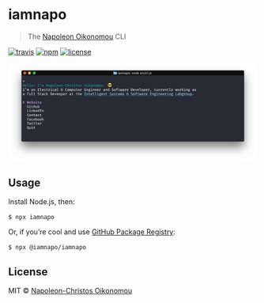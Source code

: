 # iamnapo

> The [Napoleon Oikonomou](https://iamnapo.me) CLI

[![travis](https://img.shields.io/travis/com/iamnapo/iamnapo.svg?style=for-the-badge&logo=travis&label=)](https://travis-ci.com/iamnapo/iamnapo) [![npm](https://img.shields.io/npm/v/iamnapo.svg?style=for-the-badge&logo=npm)](https://www.npmjs.com/package/iamnapo) [![license](https://img.shields.io/github/license/iamnapo/iamnapo.svg?style=for-the-badge)](./LICENSE)

<p align="center" flex-direction="row"><img src="screenshot.png" width="752"></p>

## Usage

Install Node.js, then:

```console
$ npx iamnapo
```

Or, if you’re cool and use [GitHub Package Registry](https://github.com/features/package-registry):

```console
$ npx @iamnapo/iamnapo
```

## License

MIT © [Napoleon-Christos Oikonomou](https://iamnapo.me)
